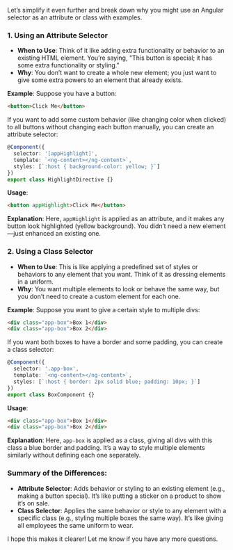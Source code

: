 Let’s simplify it even further and break down why you might use an Angular selector as an attribute or class with examples.

### 1. **Using an Attribute Selector**
   - **When to Use**: Think of it like adding extra functionality or behavior to an existing HTML element. You’re saying, "This button is special; it has some extra functionality or styling."
   - **Why**: You don’t want to create a whole new element; you just want to give some extra powers to an element that already exists.

   **Example**: 
   Suppose you have a button:
   ```html
   <button>Click Me</button>
   ```
   If you want to add some custom behavior (like changing color when clicked) to all buttons without changing each button manually, you can create an attribute selector:
   ```typescript
   @Component({
     selector: '[appHighlight]',
     template: `<ng-content></ng-content>`,
     styles: [`:host { background-color: yellow; }`]
   })
   export class HighlightDirective {}
   ```
   **Usage**:
   ```html
   <button appHighlight>Click Me</button>
   ```
   **Explanation**: Here, `appHighlight` is applied as an attribute, and it makes any button look highlighted (yellow background). You didn’t need a new element—just enhanced an existing one.

### 2. **Using a Class Selector**
   - **When to Use**: This is like applying a predefined set of styles or behaviors to any element that you want. Think of it as dressing elements in a uniform.
   - **Why**: You want multiple elements to look or behave the same way, but you don’t need to create a custom element for each one.

   **Example**: 
   Suppose you want to give a certain style to multiple divs:
   ```html
   <div class="app-box">Box 1</div>
   <div class="app-box">Box 2</div>
   ```
   If you want both boxes to have a border and some padding, you can create a class selector:
   ```typescript
   @Component({
     selector: '.app-box',
     template: `<ng-content></ng-content>`,
     styles: [`:host { border: 2px solid blue; padding: 10px; }`]
   })
   export class BoxComponent {}
   ```
   **Usage**:
   ```html
   <div class="app-box">Box 1</div>
   <div class="app-box">Box 2</div>
   ```
   **Explanation**: Here, `app-box` is applied as a class, giving all divs with this class a blue border and padding. It’s a way to style multiple elements similarly without defining each one separately.

### Summary of the Differences:
- **Attribute Selector**: Adds behavior or styling to an existing element (e.g., making a button special). It’s like putting a sticker on a product to show it’s on sale.
- **Class Selector**: Applies the same behavior or style to any element with a specific class (e.g., styling multiple boxes the same way). It’s like giving all employees the same uniform to wear.

I hope this makes it clearer! Let me know if you have any more questions.
